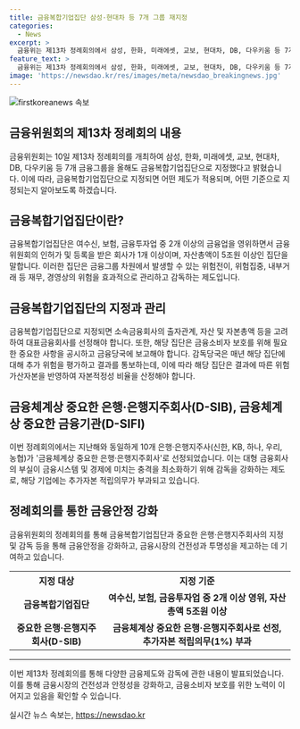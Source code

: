 ```yaml
---
title: 금융복합기업집단 삼성·현대차 등 7개 그룹 재지정
categories:
  - News
excerpt: >
  금융위는 제13차 정례회의에서 삼성, 한화, 미래에셋, 교보, 현대차, DB, 다우키움 등 7개 금융그룹을 올해도 금융복합기업집단으로 지정했다. 금융복합기업집단은 여수신, 보험, 금투업 중 2개 이상을 영위하고 금융위 인허가를 받은 집단을 말하며, 이는 일정 규모 이상의 자산과 자본을 보유하고 있어 금융당국에 보고 의무를 지닌다. 또한, 10개 은행·은행지주사가 금융체계상 중요한 은행·은행지주회사(D-SIB)로 선정되었으며, 이에는 추가자본 적립의무가 부과되고 있다.
feature_text: >
  금융위는 제13차 정례회의에서 삼성, 한화, 미래에셋, 교보, 현대차, DB, 다우키움 등 7개 금융그룹을 올해도 금융복합기업집단으로 지정했다. 금융복합기업집단은 여수신, 보험, 금투업 중 2개 이상을 영위하고 금융위 인허가를 받은 집단을 말하며, 이는 일정 규모 이상의 자산과 자본을 보유하고 있어 금융당국에 보고 의무를 지닌다. 또한, 10개 은행·은행지주사가 금융체계상 중요한 은행·은행지주회사(D-SIB)로 선정되었으며, 이에는 추가자본 적립의무가 부과되고 있다.
image: 'https://newsdao.kr/res/images/meta/newsdao_breakingnews.jpg'
---
```


<p><img src="https://newsdao.kr/res/images/meta/newsdao_breakingnews.jpg" alt="firstkoreanews 속보" /></p>

<h2 data-ke-size="size26">금융위원회의 제13차 정례회의 내용</h2>

<p data-ke-size="size16">금융위원회는 10일 제13차 정례회의를 개최하여 삼성, 한화, 미래에셋, 교보, 현대차, DB, 다우키움 등 7개 금융그룹을 올해도 금융복합기업집단으로 지정했다고 밝혔습니다. 이에 따라, 금융복합기업집단으로 지정되면 어떤 제도가 적용되며, 어떤 기준으로 지정되는지 알아보도록 하겠습니다.</p>

<h2 data-ke-size="size23">금융복합기업집단이란?</h2>

<p data-ke-size="size16">금융복합기업집단은 여수신, 보험, 금융투자업 중 2개 이상의 금융업을 영위하면서 금융위원회의 인허가 및 등록을 받은 회사가 1개 이상이며, 자산총액이 5조원 이상인 집단을 말합니다. 이러한 집단은 금융그룹 차원에서 발생할 수 있는 위험전이, 위험집중, 내부거래 등 재무, 경영상의 위험을 효과적으로 관리하고 감독하는 제도입니다.</p>

<h2 data-ke-size="size23">금융복합기업집단의 지정과 관리</h2>

<p data-ke-size="size16">금융복합기업집단으로 지정되면 소속금융회사의 출자관계, 자산 및 자본총액 등을 고려하여 대표금융회사를 선정해야 합니다. 또한, 해당 집단은 금융소비자 보호를 위해 필요한 중요한 사항을 공시하고 금융당국에 보고해야 합니다. 감독당국은 매년 해당 집단에 대해 추가 위험을 평가하고 결과를 통보하는데, 이에 따라 해당 집단은 결과에 따른 위험가산자본을 반영하여 자본적정성 비율을 산정해야 합니다.</p>

<h2 data-ke-size="size23">금융체계상 중요한 은행·은행지주회사(D-SIB), 금융체계상 중요한 금융기관(D-SIFI)</h2>

<p data-ke-size="size16">이번 정례회의에서는 지난해와 동일하게 10개 은행·은행지주사(신한, KB, 하나, 우리, 농협)가 '금융체계상 중요한 은행·은행지주회사'로 선정되었습니다. 이는 대형 금융회사의 부실이 금융시스템 및 경제에 미치는 충격을 최소화하기 위해 감독을 강화하는 제도로, 해당 기업에는 추가자본 적립의무가 부과되고 있습니다.</p>

<h2 data-ke-size="size23">정례회의를 통한 금융안정 강화</h2>

<p data-ke-size="size16">금융위원회의 정례회의를 통해 금융복합기업집단과 중요한 은행·은행지주회사의 지정 및 감독 등을 통해 금융안정을 강화하고, 금융시장의 건전성과 투명성을 제고하는 데 기여하고 있습니다.</p>

<table>
    <tr>
        <th>지정 대상</th>
        <th>지정 기준</th>
    </tr>
    <tr>
        <td style="text-align: center; height: 17px;"><b>금융복합기업집단</b></td>
        <td style="text-align: center; height: 17px;"><b>여수신, 보험, 금융투자업 중 2개 이상 영위, 자산총액 5조원 이상</b></td>
    </tr>
    <tr>
        <td style="text-align: center; height: 17px;"><b>중요한 은행·은행지주회사(D-SIB)</b></td>
        <td style="text-align: center; height: 17px;"><b>금융체계상 중요한 은행·은행지주회사로 선정, 추가자본 적립의무(1%) 부과</b></td>
    </tr>
</table>

<hr>

<p data-ke-size="size16">이번 제13차 정례회의를 통해 다양한 금융제도와 감독에 관한 내용이 발표되었습니다. 이를 통해 금융시장의 건전성과 안정성을 강화하고, 금융소비자 보호를 위한 노력이 이어지고 있음을 확인할 수 있습니다.</p>
실시간 뉴스 속보는, <a href="https://newsdao.kr" rel="dofollow">https://newsdao.kr</a>


